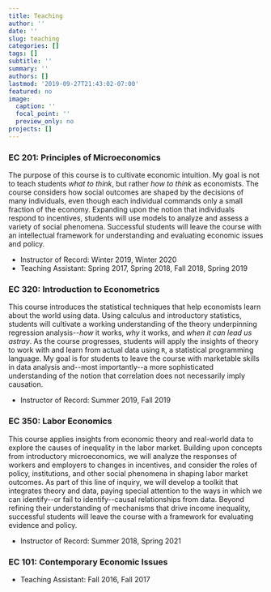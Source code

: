 ```yaml
---
title: Teaching
author: ''
date: ''
slug: teaching
categories: []
tags: []
subtitle: ''
summary: ''
authors: []
lastmod: '2019-09-27T21:43:02-07:00'
featured: no
image:
  caption: ''
  focal_point: ''
  preview_only: no
projects: []
---
```


### EC 201: Principles of Microeconomics

The purpose of this course is to cultivate economic intuition. My goal is not to teach students *what to think*, but rather *how to think* as economists. The course considers how social outcomes are shaped by the decisions of many individuals, even though each individual commands only a small fraction of the economy. Expanding upon the notion that individuals respond to incentives, students will use models to analyze and assess a variety of social phenomena. Successful students will leave the course with an intellectual framework for understanding and evaluating economic issues and policy.

- Instructor of Record: Winter 2019, Winter 2020
- Teaching Assistant: Spring 2017, Spring 2018, Fall 2018, Spring 2019

### EC 320: Introduction to Econometrics

This course introduces the statistical techniques that help economists learn about the world using data. Using calculus and introductory statistics, students will cultivate a working understanding of the theory underpinning regression analysis--*how* it works, *why* it works, and *when it can lead us astray*. As the course progresses, students will apply the insights of theory to work with and learn from actual data using `R`, a statistical programming language. My goal is for students to leave the course with marketable skills in data analysis and--most importantly--a more sophisticated understanding of the notion that correlation does not necessarily imply causation. 

- Instructor of Record: Summer 2019, Fall 2019

### EC 350: Labor Economics

This course applies insights from economic theory and real-world data to explore the causes of inequality in the labor market. Building upon concepts from introductory microeconomics, we will analyze the responses of workers and employers to changes in incentives, and consider the roles of policy, institutions, and other social phenomena in shaping labor market outcomes. As part of this line of inquiry, we will develop a toolkit that integrates theory and data, paying special attention to the ways in which we can identify--or fail to identify--causal relationships from data. Beyond refining their understanding of mechanisms that drive income inequality, successful students will leave the course with a framework for evaluating evidence and policy.


- Instructor of Record: Summer 2018, Spring 2021

### EC 101: Contemporary Economic Issues

- Teaching Assistant: Fall 2016, Fall 2017
